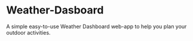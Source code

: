 # Weather-Dasboard
A simple easy-to-use Weather Dashboard web-app to help you plan your outdoor activities.
